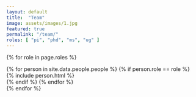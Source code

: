 ```yaml
---
layout: default
title:  "Team"
image: assets/images/1.jpg
featured: true
permalink: "/team/"
roles: [ "pi", "phd", "ms", "ug" ]
---
```

{% for role in page.roles %}
  <section class="row">
    {% for person in site.data.people.people %}
      {% if person.role == role %}
          <div class="col-md-4 mb-5">
          {% include person.html %}
          </div>
      {% endif %}
    {% endfor %}
  </section>
{% endfor %}
